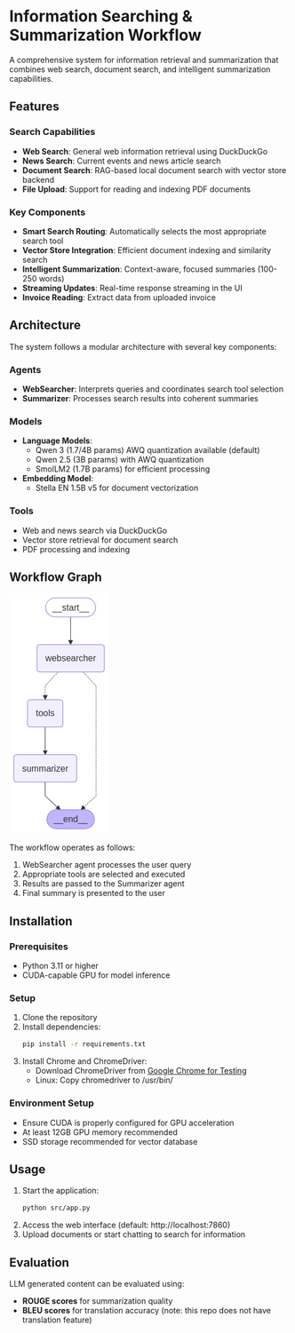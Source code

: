 # Information Searching & Summarization Workflow

A comprehensive system for information retrieval and summarization that combines web search,
document search, and intelligent summarization capabilities.

## Features

### Search Capabilities
- **Web Search**: General web information retrieval using DuckDuckGo
- **News Search**: Current events and news article search
- **Document Search**: RAG-based local document search with vector store backend
- **File Upload**: Support for reading and indexing PDF documents

### Key Components
- **Smart Search Routing**: Automatically selects the most appropriate search tool
- **Vector Store Integration**: Efficient document indexing and similarity search
- **Intelligent Summarization**: Context-aware, focused summaries (100-250 words)
- **Streaming Updates**: Real-time response streaming in the UI
- **Invoice Reading**: Extract data from uploaded invoice

## Architecture

The system follows a modular architecture with several key components:

### Agents
- **WebSearcher**: Interprets queries and coordinates search tool selection
- **Summarizer**: Processes search results into coherent summaries

### Models
- **Language Models**:
  - Qwen 3 (1.7/4B params) AWQ quantization available (default)
  - Qwen 2.5 (3B params) with AWQ quantization
  - SmolLM2 (1.7B params) for efficient processing
- **Embedding Model**:
  - Stella EN 1.5B v5 for document vectorization

### Tools
- Web and news search via DuckDuckGo
- Vector store retrieval for document search
- PDF processing and indexing

## Workflow Graph
![image](./docs/assets/workflow-graph.png)

The workflow operates as follows:

1. WebSearcher agent processes the user query
2. Appropriate tools are selected and executed
3. Results are passed to the Summarizer agent
4. Final summary is presented to the user

## Installation

### Prerequisites
- Python 3.11 or higher
- CUDA-capable GPU for model inference

### Setup
1. Clone the repository
2. Install dependencies:
   ```bash
   pip install -r requirements.txt
   ```
3. Install Chrome and ChromeDriver:
   - Download ChromeDriver from [Google Chrome for Testing](https://googlechromelabs.github.io/chrome-for-testing/)
   - Linux: Copy chromedriver to /usr/bin/

### Environment Setup
- Ensure CUDA is properly configured for GPU acceleration
- At least 12GB GPU memory recommended
- SSD storage recommended for vector database

## Usage

1. Start the application:
   ```bash
   python src/app.py
   ```
2. Access the web interface (default: http://localhost:7860)
3. Upload documents or start chatting to search for information

## Evaluation

LLM generated content can be evaluated using:

- **ROUGE scores** for summarization quality
- **BLEU scores** for translation accuracy (note: this repo does not have translation feature)